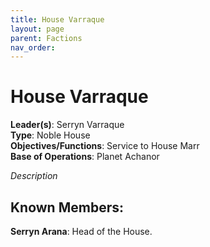 ```yaml
---
title: House Varraque
layout: page
parent: Factions
nav_order: 
---
```

# House Varraque

**Leader(s)**: Serryn Varraque  
**Type**: Noble House  
**Objectives/Functions**: Service to House Marr  
**Base of Operations**: Planet Achanor  

*Description*

## Known Members:  
**Serryn Arana**: Head of the House.

